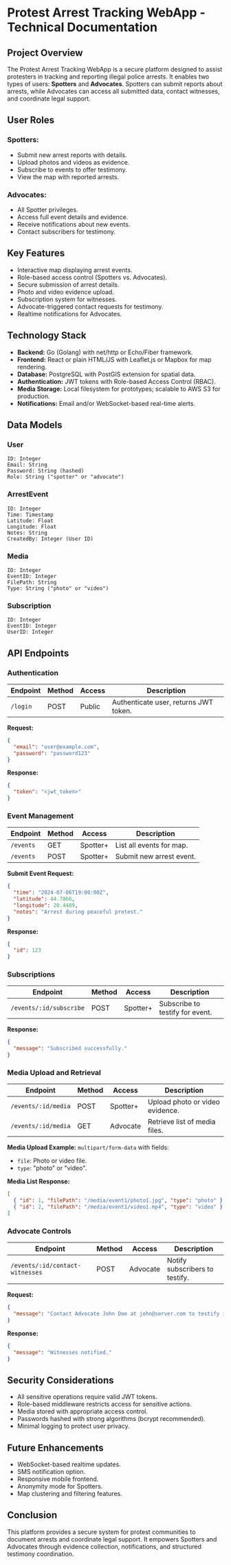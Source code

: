 # Protest Arrest Tracking WebApp - Technical Documentation

## Project Overview
The Protest Arrest Tracking WebApp is a secure platform designed to assist protesters in tracking and reporting illegal police arrests. It enables two types of users: **Spotters** and **Advocates**. Spotters can submit reports about arrests, while Advocates can access all submitted data, contact witnesses, and coordinate legal support.

## User Roles

### Spotters:
- Submit new arrest reports with details.
- Upload photos and videos as evidence.
- Subscribe to events to offer testimony.
- View the map with reported arrests.

### Advocates:
- All Spotter privileges.
- Access full event details and evidence.
- Receive notifications about new events.
- Contact subscribers for testimony.

## Key Features
- Interactive map displaying arrest events.
- Role-based access control (Spotters vs. Advocates).
- Secure submission of arrest details.
- Photo and video evidence upload.
- Subscription system for witnesses.
- Advocate-triggered contact requests for testimony.
- Realtime notifications for Advocates.

## Technology Stack
- **Backend:** Go (Golang) with net/http or Echo/Fiber framework.
- **Frontend:** React or plain HTML/JS with Leaflet.js or Mapbox for map rendering.
- **Database:** PostgreSQL with PostGIS extension for spatial data.
- **Authentication:** JWT tokens with Role-based Access Control (RBAC).
- **Media Storage:** Local filesystem for prototypes; scalable to AWS S3 for production.
- **Notifications:** Email and/or WebSocket-based real-time alerts.

## Data Models

### User
```plaintext
ID: Integer
Email: String
Password: String (hashed)
Role: String ("spotter" or "advocate")
```

### ArrestEvent
```plaintext
ID: Integer
Time: Timestamp
Latitude: Float
Longitude: Float
Notes: String
CreatedBy: Integer (User ID)
```

### Media
```plaintext
ID: Integer
EventID: Integer
FilePath: String
Type: String ("photo" or "video")
```

### Subscription
```plaintext
ID: Integer
EventID: Integer
UserID: Integer
```

## API Endpoints

### Authentication
| Endpoint  | Method | Access | Description |
|-----------|--------|--------|-------------|
| `/login`  | POST   | Public | Authenticate user, returns JWT token. |

**Request:**
```json
{
  "email": "user@example.com",
  "password": "password123"
}
```
**Response:**
```json
{
  "token": "<jwt_token>"
}
```

### Event Management
| Endpoint   | Method | Access   | Description               |
|------------|--------|----------|---------------------------|
| `/events`  | GET    | Spotter+ | List all events for map.  |
| `/events`  | POST   | Spotter+ | Submit new arrest event.  |

**Submit Event Request:**
```json
{
  "time": "2024-07-06T19:00:00Z",
  "latitude": 44.7866,
  "longitude": 20.4489,
  "notes": "Arrest during peaceful protest."
}
```
**Response:**
```json
{
  "id": 123
}
```

### Subscriptions
| Endpoint                | Method | Access   | Description                  |
|-------------------------|--------|----------|------------------------------|
| `/events/:id/subscribe` | POST   | Spotter+ | Subscribe to testify for event. |

**Response:**
```json
{
  "message": "Subscribed successfully."
}
```

### Media Upload and Retrieval
| Endpoint               | Method | Access   | Description                   |
|-----------------------|--------|----------|-------------------------------|
| `/events/:id/media`   | POST   | Spotter+ | Upload photo or video evidence. |
| `/events/:id/media`   | GET    | Advocate | Retrieve list of media files.  |

**Media Upload Example:**
`multipart/form-data` with fields:
- `file`: Photo or video file.
- `type`: "photo" or "video".

**Media List Response:**
```json
[
  { "id": 1, "filePath": "/media/event1/photo1.jpg", "type": "photo" },
  { "id": 2, "filePath": "/media/event1/video1.mp4", "type": "video" }
]
```

### Advocate Controls
| Endpoint                          | Method | Access   | Description                    |
|-----------------------------------|--------|----------|---------------------------------|
| `/events/:id/contact-witnesses`   | POST   | Advocate | Notify subscribers to testify. |

**Request:**
```json
{
  "message": "Contact Advocate John Doe at john@server.com to testify in arrest at [location] on [date]."
}
```
**Response:**
```json
{
  "message": "Witnesses notified."
}
```

## Security Considerations
- All sensitive operations require valid JWT tokens.
- Role-based middleware restricts access for sensitive actions.
- Media stored with appropriate access control.
- Passwords hashed with strong algorithms (bcrypt recommended).
- Minimal logging to protect user privacy.

## Future Enhancements
- WebSocket-based realtime updates.
- SMS notification option.
- Responsive mobile frontend.
- Anonymity mode for Spotters.
- Map clustering and filtering features.

## Conclusion
This platform provides a secure system for protest communities to document arrests and coordinate legal support. It empowers Spotters and Advocates through evidence collection, notifications, and structured testimony coordination.
